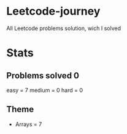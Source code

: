 # Leetcode-journey
All Leetcode problems solution, wich I solved


# Stats 
## Problems solved 0

easy = 7
medium = 0
hard = 0 

## Theme 

- Arrays =  7
